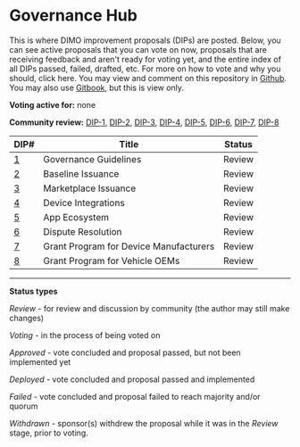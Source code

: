 # Governance Hub

This is where DIMO improvement proposals (DIPs) are posted. Below, you can see active proposals that you can vote on now, proposals that are receiving feedback and aren't ready for voting yet, and the entire index of all DIPs passed, failed, drafted, etc. For more on how to vote and why you should, click here. You may view and comment on this repository in [Github](https://github.com/DIMO-Network/DIP). You may also use [Gitbook](https://docs.dimo.zone/dips), but this is view only.

**Voting active for:** none

**Community review:** [DIP-1](dip-1-governance-guidelines.md), [DIP-2](dip-2-baseline-issuance.md), [DIP-3](dip-3-market-issuance.md), [DIP-4](dip-4-device-integrations.md), [DIP-5](dip-5-app-ecosystem.md), [DIP-6](dip-6-dispute-resolution.md), [DIP-7](dip-7-grant-program-for-device-manufacturers.md), [DIP-8](dip-8-grant-program-for-vehicle-oems.md)

| DIP#                                                 | Title                                  | Status |
| ---------------------------------------------------- | -------------------------------------- | ------ |
| [1](dip-1-governance-guidelines.md)                  | Governance Guidelines                  | Review |
| [2](dip-2-baseline-issuance.md)                      | Baseline Issuance                      | Review |
| [3](dip-3-market-issuance.md)                        | Marketplace Issuance                   | Review |
| [4](dip-4-device-integrations.md)                    | Device Integrations                    | Review |
| [5](dip-5-app-ecosystem.md)                          | App Ecosystem                          | Review |
| [6](dip-6-dispute-resolution.md)                     | Dispute Resolution                     | Review |
| [7](dip-7-grant-program-for-device-manufacturers.md) | Grant Program for Device Manufacturers | Review |
| [8](dip-8-grant-program-for-vehicle-oems.md)         | Grant Program for Vehicle OEMs         | Review |

***

**Status types**

_Review_ - for review and discussion by community (the author may still make changes)

_Voting_ - in the process of being voted on

_Approved_ - vote concluded and proposal passed, but not been implemented yet

_Deployed -_ vote concluded and proposal passed and implemented

_Failed_ - vote concluded and proposal failed to reach majority and/or quorum

_Withdrawn_ - sponsor(s) withdrew the proposal while it was in the _Review_ stage, prior to voting.
